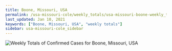 ```yaml
---
title: Boone, Missouri, USA
permalink: /usa-missouri-cole/weekly_totals/usa-missouri-boone-weekly_totals.html
last_updated: Jan 10, 2021
keywords: ["Boone, Missouri, USA", "weekly totals"]
sidebar: usa-missouri-cole_sidebar
---
```


![Weekly Totals of Confirmed Cases for Boone, Missouri, USA](/covid_tracker/images/graphs/usa-missouri-boone-weekly_totals_graph.png)

